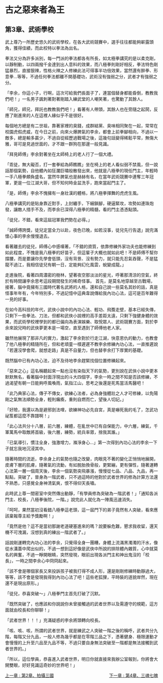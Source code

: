 # 古之惡來者為王
## 第3章、武術學校

武上尊乃一所歷史悠久的武術學校，在各大武術競賽中，選手往往都能夠嶄露頭角，獲得佳績，而此校特以拳法為出名。

拳法又分為許多派別，每一門派的拳法都各有所長，如太極拳講究的是以柔克剛，以靜制動，以四兩撥千金達到出人意料的效果，而八極拳則剛好相反，拳法特色剛猛暴烈，直接狠辣，性格火辣之人修練此法可得事半功倍效果，當然還有醉拳、形意拳…等等，不過任何拳法都離不開基礎功，武術沒有強弱之分，武者才有強弱之分。

「李余，你這小子，行啊，這次可給我們長面子了，連當個替身都能昏倒，教教我們吧！」一名男子諷刺著對著剛踏入練武堂的人嘲笑著，也驚動了其餘人。

「師兄，師兄，拜託也教教我們吧！」看著有人帶頭，其餘人也在旁隨之起鬨，反應了剛進來的人在這裡人緣似乎不是很好。

每個地方總是有二世祖，靠著家裡的臭錢，成群結黨、臭味相同聚在一起，常常在校園虎假虎威，在今日之前，向來火爆脾氣的李余，都會上前拳腳相向，不過以一敵多，總是輸多贏少，不過自從經歷過戰場之後，這幾句話變得稀鬆平常，無傷大雅，哥可是見過世面的，才不跟一群狗在那邊一般見識。

「拜見師傅」李余對著坐在太師椅上的老人行了一個大禮。

「乖徒，無大礙否，打一套拳給為師瞧瞧」坐在椅上的老人看似弱不禁風，但一說話那個氣勢，自他體內如狂瀾巨嘯般散發出來，他就是八極拳的現任門主，年輕時一手八極拳頗負盛名，當然牛脾氣也是赫赫有名，在當年武術競賽中連奪三年冠軍，更是一位江湖大哥，但不知何時金盆洗手，跑來當起門主了。

「是，師傅」李余不愧擁有一身壯漢的體格，將八極拳揮舞的虎虎生風。

八極拳講究的是貼身靠近對手，上封纏手，下綑鎖腳，硬逼緊攻，攻勢如連珠炮發，讓敵人措手不及，而李余已深得八極拳的精髓，看的門主憑憑點頭。

「徒兒，不錯，看來這屆冠軍我們勢在必得。」

「誠師傅誇獎，徒兒定當全力以赴，夜色已晚，如若沒事，徒兒先行告退」說完滿懷心事的李余慢慢退去。

看著離去的徒兒，師傅心中感嘆著，「不錯的資質，依靠修練外家功夫也能修練到如此程度，不愧是我八極拳的好苗子，但這輩子大概也就如此吧！不是師傅不幫你撐腰，而是要讓你先學會低頭，沒有背景、沒有勢力，就只能先忍氣吞聲，不是猛龍不過江，我相信徒兒有朝一日，定能夠幻化風雲，蛻變成龍。」

走進後院，看著四周濃密的樹林，望著夜空那淡淡的星光，呼著那清涼的空氣，終於有時間讓李余思考這段期間發生的稀奇怪事。
首先，是莫名地穿越至古戰場，接著，腦中竟擁有三國時代著名武將的人格，還和自己說一些莫名其妙的話，真是怪事年年有，今年特別多，不過記憶中這典韋說傳給我內功心法，這可是百年難得一見的好事。

在如今高科技的年代，武俠小說中的內功心法、輕功、飛簷走壁，基本已經失傳，只剩下一些拳法、刀法，但都和武俠小說裡的高手差距太遠，只剩下強健身體的效果，而武術學校裡學到的都已偏向為表演娛樂、取悅眾人、武術競賽方面，對於李余來說兒時的武俠夢更本是一場空，直至遇到了師傅他老人家。

雖然他展現了那非凡的實力，激起了李余對於行走江湖，快意恩仇的動力，也教會了他八極拳的精隨所在，但和老頑童一樣遲遲不教李余修練內功心法，一直推遲說「若還沒學會爬，就想走路」真是不自量力，但也替李余打下厚實的基礎。

既然腦中已有內功心法，迫不及待地李余趕緊找個位置修練起來。

「惡來之心」這名稱聽起來一點也沒有染指天下的氣勢，更別說在武俠小說中更本默默無名，看著腦中封面浮現出的斗大四個字，李余一時之間不知是否該修練，不過渴望有朝一日能夠呼風喚雨，氣指江山，思考之後還是死馬當活馬醫吧！

「此乃典家心法，傳子不傳女，欲練心法者，必為身強體壯之人才可修練，以免陽剛之氣無法順勢全身，輕則癱瘓，重則自燃而亡，望後人切記。」

「好險，我還以為是避邪劍法哩，欲練神功必先自宮，真是嚇死我的毛了，怎武功祕笈都這麼不靠譜啊！」

「此心法共分十八層，前六層，練體，在亂世中已有自保能力，中六層，練氣，千軍萬馬中取敵將首級，後六層，練勢，統兵率眾，捨我其誰。」

「已氣導引，慣注全身，強激增力，滌淨身心…」第一次得到內功心法的李余一下子就忘我地沉浸其中。

隨著時間的流逝，李余身上的氣勢也隨之改變，肉眼見不著的變化正悄悄地展開，皮膚下層的肌膚，隨著氣的流動，有如脫胎換骨般，更緊繃，更有彈性，隨著運轉心法第一層一個周天後，李余一個氣勢突飛暴漲，慢慢從七品、八品、九品，再一點點，突破了，晉身為一階武者，只不過這時的他對於武者世界的修為計算方法還不熟悉，只感覺全身神清氣爽，恨不得仰天長嘯。

此時武上尊一間密室中突然傳出動靜，「有學員修為突破為一階武者！」「通知各派門主、校長，八極拳後院，一階。」說完此人就化為一陣風迅速消失。

「呵呵，果然當初沒看錯八極拳這老頭，這一屆門下的弟子竟然有人突破，看來應該稟報尊主給予獎勵啊！」

「竟然是他？這不是當初那謝老道硬塞進來的嗎？說要躲危難，懇求我收留，還天機不可洩漏，沒想到真的練出一階武者了。」

話說剛運轉完內功心法的李余，只覺得全身一團糟，身體上流滿黑濁濁的汗水，像從水溝蓋中爬出似的，不過一想到這好像是武俠中所說的排除體內雜質，心中就莫名的興奮，不過一睜開眼睛，突然發現，眼前出現各派門主和神出鬼沒的「校長」，一時之間李余心中冏冏起來。

「該不會是哪個家長又來投訴孩子被我打得不成人形，還是剛剛修練時動靜過大，等等，該不會是發現我得到內功心法了吧！這些老狐狸，平時裝的道貌岸然，現在還不是現出原形。」

「徒兒，恭喜突破〜」八極拳門主首先打破了沉默。

「既然突破了，也應該和你說說你未曾接觸過的武者世界以及需遵守的規範，這方面就由校長和你聊聊！」

「武者世界！！！」充滿疑惑的李余將頭轉向校長。

「咳、咳、咳，所謂的武者世界，就是練武之人突破一階之後的稱呼，武者共分九階，每階又分九品，一般人修為幾乎都是在零階三品之下，憑著健身、極限運動才會慢慢的上升至六品至九品不等，不過只要自身無法突破至一階都是無法接觸到武者世界的。」

「所以，這位學員，恭喜進入武者世界，明日你就直接來我辦公室報到，你將會大開雙眼，好好見識這奇妙的世界吧！」

<div>
    <div style="float:left;">
        <a href="/小說/古之惡來者為王/第2章、拍攝三國" class="current-tab">上一章 : 第2章、拍攝三國</a>
    </div>
    <div style="float:right;">
        <a href="/小說/古之惡來者為王/第4章、三魂七魄" class="current-tab">下一章 : 第4章、三魂七魄</a>
    </div>
</div>